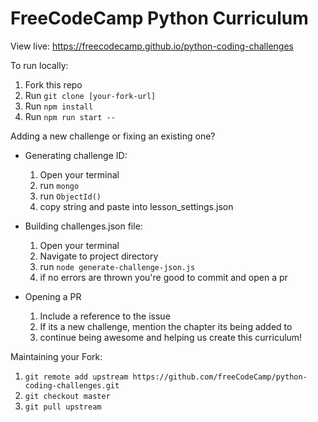 FreeCodeCamp Python Curriculum
=============

View live: https://freecodecamp.github.io/python-coding-challenges

To run locally:
1. Fork this repo
2. Run `git clone [your-fork-url]`
3. Run `npm install`
4. Run `npm run start -- `

Adding a new challenge or fixing an existing one?

- Generating challenge ID:
  1. Open your terminal
  2. run `mongo`
  3. run `ObjectId()`
  4. copy string and paste into lesson_settings.json

- Building challenges.json file:
  1. Open your terminal
  2. Navigate to project directory
  3. run `node generate-challenge-json.js`
  4. if no errors are thrown you're good to commit and open a pr

- Opening a PR
  1. Include a reference to the issue
  2. If its a new challenge, mention the chapter its being added to
  3. continue being awesome and helping us create this curriculum!


Maintaining your Fork:
  1. `git remote add upstream https://github.com/freeCodeCamp/python-coding-challenges.git`
  2. `git checkout master`
  3. `git pull upstream`
